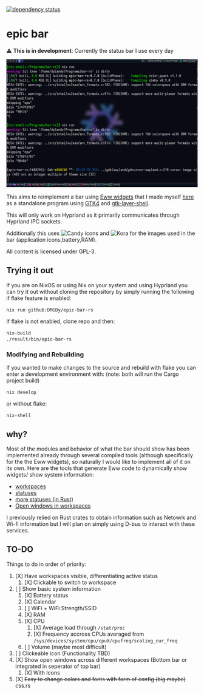[![dependency status](https://deps.rs/repo/github/DMGDy/epic-bar-rs/status.svg)](https://deps.rs/repo/github/DMGDy/epic-bar-rs)

# epic bar

:warning: **This is in development**: Currently the status bar I use every day

![First progress image](sample/update2.png "Current State")


This aims to reimplement a bar using [Eww widgets](https://github.com/elkowar/eww) that I made myself 
[here](https://github.com/DMGDy/eww-bar) as a standalone program using [GTK4](https://docs.gtk.org/gtk4/) 
and [gtk-layer-shell](https://github.com/wmww/gtk-layer-shell). 

This will only work on Hyprland as it primarily
communicates through Hyprland IPC sockets.

Additionally this uses ![Candy icons](https://github.com/EliverLara/candy-icons) and ![Kora](https://github.com/bikass/kora) for the images used in the bar (application icons,battery,RAM).

All content is licensed under GPL-3.

## Trying it out
If you are on NixOS or using Nix on your system and using Hyprland you can try it out without cloning the repository
by simply running the following if flake feature is enabled:
```
nix run github:DMGDy/epic-bar-rs
```
If flake is not enabled, clone repo and then:
```
nix-build
./result/bin/epic-bar-rs
```

### Modifying and Rebuilding
If you wanted to make changes to the source and rebuild with flake you can enter a development environment with:
(note: both will run the Cargo project build)
```
nix develop
```
or without flake:
```
nix-shell
```

## why?

Most of the modules and behavior of what the bar should show has been implemented already through 
several compiled tools (although specifically for the the Eww widgets), so naturally I would like 
to implement all of it on its own. Here are the tools that generate Eww code to dynamically show widgets/
show system information:

* [workspaces](https://github.com/DMGDy/eww-workspaces)
* [statuses](https://github.com/DMGDy/statuses)
* [more statuses (in Rust)](https://github.com/DMGDy/statuses-rs)
* [Open windows in workspaces](https://github.com/DMGDy/eww-windows)

I previously relied on Rust crates to obtain information such as Netowrk and Wi-fi information but 
I will plan on simply using D-bus to interact with these services.

## TO-DO
Things to do in order of priority: 

1. [X] Have workspaces visible, differentiating active status
    1. [X] Clickable to switch to workspace
2. [ ] Show basic system information
    1. [X] Battery status
    2. [X] Calendar
    3. [ ] WiFi + WiFi Strength/SSID
    4. [X] RAM 
    5. [X] CPU
        1. [X] Average load through `/stat/proc`
        2. [X] Frequency accross CPUs averaged from `/sys/devices/system/cpu/cpuX/cpufreq/scaling_cur_freq`
    6. [ ] Volume (maybe most difficult)
3. [ ] Clickeable icon (Functionality TBD)
4. [X] Show open windows across different workspaces (Bottom bar or integrated in seperator of top bar)
    1. [X] With Icons
5. [X] ~~Easy to change colors and fonts with form of config (big maybe)~~ css.rs 
